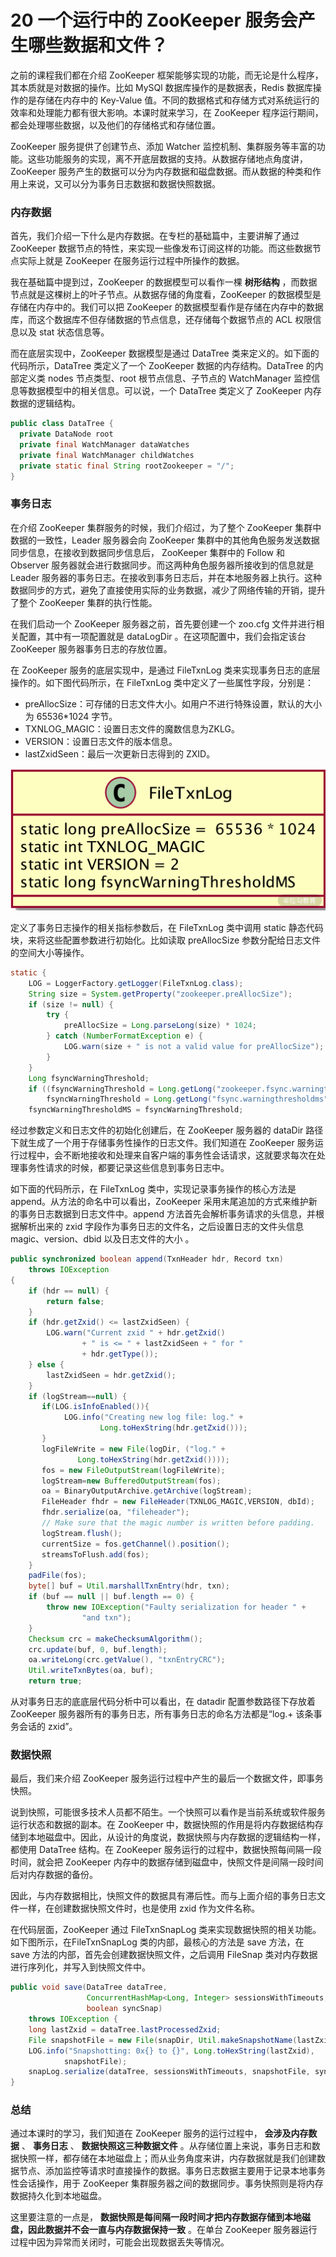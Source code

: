# 20 一个运行中的 ZooKeeper 服务会产生哪些数据和文件？

之前的课程我们都在介绍 ZooKeeper 框架能够实现的功能，而无论是什么程序，其本质就是对数据的操作。比如 MySQl 数据库操作的是数据表，Redis 数据库操作的是存储在内存中的 Key-Value 值。不同的数据格式和存储方式对系统运行的效率和处理能力都有很大影响。本课时就来学习，在 ZooKeeper 程序运行期间，都会处理哪些数据，以及他们的存储格式和存储位置。

ZooKeeper 服务提供了创建节点、添加 Watcher 监控机制、集群服务等丰富的功能。这些功能服务的实现，离不开底层数据的支持。从数据存储地点角度讲，ZooKeeper 服务产生的数据可以分为内存数据和磁盘数据。而从数据的种类和作用上来说，又可以分为事务日志数据和数据快照数据。

### 内存数据

首先，我们介绍一下什么是内存数据。在专栏的基础篇中，主要讲解了通过 ZooKeeper 数据节点的特性，来实现一些像发布订阅这样的功能。而这些数据节点实际上就是 ZooKeeper 在服务运行过程中所操作的数据。

我在基础篇中提到过，ZooKeeper 的数据模型可以看作一棵 **树形结构** ，而数据节点就是这棵树上的叶子节点。从数据存储的角度看，ZooKeeper 的数据模型是存储在内存中的。我们可以把 ZooKeeper 的数据模型看作是存储在内存中的数据库，而这个数据库不但存储数据的节点信息，还存储每个数据节点的 ACL 权限信息以及 stat 状态信息等。

而在底层实现中，ZooKeeper 数据模型是通过 DataTree 类来定义的。如下面的代码所示，DataTree 类定义了一个 ZooKeeper 数据的内存结构。DataTree 的内部定义类 nodes 节点类型、root 根节点信息、子节点的 WatchManager 监控信息等数据模型中的相关信息。可以说，一个 DataTree 类定义了 ZooKeeper 内存数据的逻辑结构。

```java
public class DataTree {
  private DataNode root
  private final WatchManager dataWatches
  private final WatchManager childWatches
  private static final String rootZookeeper = "/";
}
```

### 事务日志

在介绍 ZooKeeper 集群服务的时候，我们介绍过，为了整个 ZooKeeper 集群中数据的一致性，Leader 服务器会向 ZooKeeper 集群中的其他角色服务发送数据同步信息，在接收到数据同步信息后， ZooKeeper 集群中的 Follow 和 Observer 服务器就会进行数据同步。而这两种角色服务器所接收到的信息就是 Leader 服务器的事务日志。在接收到事务日志后，并在本地服务器上执行。这种数据同步的方式，避免了直接使用实际的业务数据，减少了网络传输的开销，提升了整个 ZooKeeper 集群的执行性能。

在我们启动一个 ZooKeeper 服务器之前，首先要创建一个 zoo.cfg 文件并进行相关配置，其中有一项配置就是 dataLogDir 。在这项配置中，我们会指定该台 ZooKeeper 服务器事务日志的存放位置。

在 ZooKeeper 服务的底层实现中，是通过 FileTxnLog 类来实现事务日志的底层操作的。如下图代码所示，在 FileTxnLog 类中定义了一些属性字段，分别是：

- preAllocSize：可存储的日志文件大小。如用户不进行特殊设置，默认的大小为 65536\*1024 字节。
- TXNLOG_MAGIC：设置日志文件的魔数信息为ZKLG。
- VERSION：设置日志文件的版本信息。
- lastZxidSeen：最后一次更新日志得到的 ZXID。

![image](assets/Ciqc1F8IC-uAcS1bAABJoZ4awKg473.png)

定义了事务日志操作的相关指标参数后，在 FileTxnLog 类中调用 static 静态代码块，来将这些配置参数进行初始化。比如读取 preAllocSize 参数分配给日志文件的空间大小等操作。

```java
static {
    LOG = LoggerFactory.getLogger(FileTxnLog.class);
    String size = System.getProperty("zookeeper.preAllocSize");
    if (size != null) {
        try {
            preAllocSize = Long.parseLong(size) * 1024;
        } catch (NumberFormatException e) {
            LOG.warn(size + " is not a valid value for preAllocSize");
        }
    }
    Long fsyncWarningThreshold;
    if ((fsyncWarningThreshold = Long.getLong("zookeeper.fsync.warningthresholdms")) == null)
        fsyncWarningThreshold = Long.getLong("fsync.warningthresholdms", 1000);
    fsyncWarningThresholdMS = fsyncWarningThreshold;
```

经过参数定义和日志文件的初始化创建后，在 ZooKeeper 服务器的 dataDir 路径下就生成了一个用于存储事务性操作的日志文件。我们知道在 ZooKeeper 服务运行过程中，会不断地接收和处理来自客户端的事务性会话请求，这就要求每次在处理事务性请求的时候，都要记录这些信息到事务日志中。

如下面的代码所示，在 FileTxnLog 类中，实现记录事务操作的核心方法是 append。从方法的命名中可以看出，ZooKeeper 采用末尾追加的方式来维护新的事务日志数据到日志文件中。append 方法首先会解析事务请求的头信息，并根据解析出来的 zxid 字段作为事务日志的文件名，之后设置日志的文件头信息 magic、version、dbid 以及日志文件的大小 。

```java
public synchronized boolean append(TxnHeader hdr, Record txn)
    throws IOException
{
    if (hdr == null) {
        return false;
    }
    if (hdr.getZxid() <= lastZxidSeen) {
        LOG.warn("Current zxid " + hdr.getZxid()
                + " is <= " + lastZxidSeen + " for "
                + hdr.getType());
    } else {
        lastZxidSeen = hdr.getZxid();
    }
    if (logStream==null) {
       if(LOG.isInfoEnabled()){
            LOG.info("Creating new log file: log." +
                    Long.toHexString(hdr.getZxid()));
       }
       logFileWrite = new File(logDir, ("log." +
               Long.toHexString(hdr.getZxid())));
       fos = new FileOutputStream(logFileWrite);
       logStream=new BufferedOutputStream(fos);
       oa = BinaryOutputArchive.getArchive(logStream);
       FileHeader fhdr = new FileHeader(TXNLOG_MAGIC,VERSION, dbId);
       fhdr.serialize(oa, "fileheader");
       // Make sure that the magic number is written before padding.
       logStream.flush();
       currentSize = fos.getChannel().position();
       streamsToFlush.add(fos);
    }
    padFile(fos);
    byte[] buf = Util.marshallTxnEntry(hdr, txn);
    if (buf == null || buf.length == 0) {
        throw new IOException("Faulty serialization for header " +
                "and txn");
    }
    Checksum crc = makeChecksumAlgorithm();
    crc.update(buf, 0, buf.length);
    oa.writeLong(crc.getValue(), "txnEntryCRC");
    Util.writeTxnBytes(oa, buf);
    return true;
```

从对事务日志的底底层代码分析中可以看出，在 datadir 配置参数路径下存放着 ZooKeeper 服务器所有的事务日志，所有事务日志的命名方法都是“log.+ 该条事务会话的 zxid”。

### 数据快照

最后，我们来介绍 ZooKeeper 服务运行过程中产生的最后一个数据文件，即事务快照。

说到快照，可能很多技术人员都不陌生。一个快照可以看作是当前系统或软件服务运行状态和数据的副本。在 ZooKeeper 中，数据快照的作用是将内存数据结构存储到本地磁盘中。因此，从设计的角度说，数据快照与内存数据的逻辑结构一样，都使用 DataTree 结构。在 ZooKeeper 服务运行的过程中，数据快照每间隔一段时间，就会把 ZooKeeper 内存中的数据存储到磁盘中，快照文件是间隔一段时间后对内存数据的备份。

因此，与内存数据相比，快照文件的数据具有滞后性。而与上面介绍的事务日志文件一样，在创建数据快照文件时，也是使用 zxid 作为文件名称。

在代码层面，ZooKeeper 通过 FileTxnSnapLog 类来实现数据快照的相关功能。如下图所示，在FileTxnSnapLog 类的内部，最核心的方法是 save 方法，在 save 方法的内部，首先会创建数据快照文件，之后调用 FileSnap 类对内存数据进行序列化，并写入到快照文件中。

```java
public void save(DataTree dataTree,
                 ConcurrentHashMap<Long, Integer> sessionsWithTimeouts,
                 boolean syncSnap)
    throws IOException {
    long lastZxid = dataTree.lastProcessedZxid;
    File snapshotFile = new File(snapDir, Util.makeSnapshotName(lastZxid));
    LOG.info("Snapshotting: 0x{} to {}", Long.toHexString(lastZxid),
            snapshotFile);
    snapLog.serialize(dataTree, sessionsWithTimeouts, snapshotFile, syncSnap);
}
```

### 总结

通过本课时的学习，我们知道在 ZooKeeper 服务的运行过程中， **会涉及内存数据** 、 **事务日志** 、 **数据快照这三种数据文件** 。从存储位置上来说，事务日志和数据快照一样，都存储在本地磁盘上；而从业务角度来讲，内存数据就是我们创建数据节点、添加监控等请求时直接操作的数据。事务日志数据主要用于记录本地事务性会话操作，用于 ZooKeeper 集群服务器之间的数据同步。事务快照则是将内存数据持久化到本地磁盘。

这里要注意的一点是， **数据快照是每间隔一段时间才把内存数据存储到本地磁盘，因此数据并不会一直与内存数据保持一致** 。在单台 ZooKeeper 服务器运行过程中因为异常而关闭时，可能会出现数据丢失等情况。

